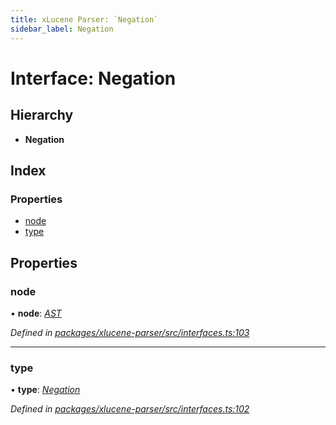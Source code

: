 ```yaml
---
title: xLucene Parser: `Negation`
sidebar_label: Negation
---
```


# Interface: Negation

## Hierarchy

* **Negation**

## Index

### Properties

* [node](negation.md#node)
* [type](negation.md#type)

## Properties

###  node

• **node**: *[AST](../overview.md#ast)*

*Defined in [packages/xlucene-parser/src/interfaces.ts:103](https://github.com/terascope/teraslice/blob/653cf7530/packages/xlucene-parser/src/interfaces.ts#L103)*

___

###  type

• **type**: *[Negation](../enums/asttype.md#negation)*

*Defined in [packages/xlucene-parser/src/interfaces.ts:102](https://github.com/terascope/teraslice/blob/653cf7530/packages/xlucene-parser/src/interfaces.ts#L102)*
